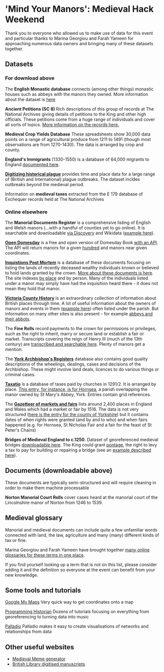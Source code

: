 # 'Mind Your Manors': Medieval Hack Weekend

Thank you to everyone who allowed us to make use of data for this event and particular thanks to Marina Georgiou and Farah Yameen for approaching numerous data owners and bringing many of these datasets together.

## Datasets

### For download above

The <strong>English Monastic database</strong> connects (among other things) monastic houses such as abbeys with the manors they owned. More information about the dataset is <a href="https://www.ucl.ac.uk/library/digital-collections/collections/monastic">here</a>

<strong> Ancient Petitions (SC 8) </strong> Rich descriptions of this group of records at The National Archives giving details of petitions to the King and other high officials. These petitions come from a huge range of individuals and cover all sorts of topics. <a href="https://discovery.nationalarchives.gov.uk/details/r/C13526">More information on the records here.</a>

<strong>Medieval Crop Yields Database</strong> These spreadsheets show 30,000 data points on a range of agricultural produce from 1211 to 1491 (though most observations are from 1270-1430). The data is arranged by crop and county.

<strong>England's Immigrants</strong> (1330-1550) is a database of 64,000 migrants to England <a href="https://www.englandsimmigrants.com/">documented here</a>.

<strong><a href="https://www.envidat.ch/dataset/digitizing-historical-plague">Digitizing historical plague</a></strong> provides time and place data for a large range of (British and International) plague outbreaks. The dataset incldes outbreaks beyond the medieval period.

Information on <strong>medieval taxes</strong> extracted from the E 179 database of Exchequer records held at The National Archives

### Online elsewhere

The <strong>Manorial Documents Register</strong> is a comprehensive listing of English and Welsh manors (...with a handful of counties yet to go online). It is searchable and downloadable <a href="https://discovery.nationalarchives.gov.uk/manor-search">via Discovery</a> and Wikidata (<a href="https://www.wikidata.org/wiki/Q105779874">example here</a>).

<strong><a href="https://opendomesday.org/">Open Domesday</a></strong> is a free and open version of Domesday Book <a href="https://www.opendomesday.org./api">with an API</a>. The API will return manors for a given <a href="https://en.wikipedia.org/wiki/Hundred_(county_division)">hundred</a> and manors near given coordinates.

<strong><a href="https://inquisitionspostmortem.ac.uk">Inquistions Post Mortem</a></strong> is a database of these documents focusing on listing the lands of recently deceased wealthy individuals known or believed to hold lands granted by the crown. <a href="https://www.nationalarchives.gov.uk/help-with-your-research/research-guides/inquisitions-post-mortem">More about these documents is here</a>. The site indexes <a href="https://inquisitionspostmortem.ac.uk/view/place/52650">by place</a> and by person. Many of the individuals listed under a manor may simply have had the inquisition heard there - it does not mean they hold that manor.

<strong><a href="https://www.british-history.ac.uk/search/series/vch">Victoria County History</a></strong> is an extraordinary collection of information about British places through time. A lot of useful information about the owners of manors and events in them (<a href="https://wwww.british-history.ac.uk/vch/warks/vol4/pp126-131">example here</a>) often listed under the parish. But information on many other sites is also present - for example <a href="https://www.british-history.ac.uk/vch/yorks/vol3/pp107-112">abbeys and their abbots</a>.

The <strong>Fine Rolls</strong> record payments to the crown for permissions or privileges, such as the right to inherit, marry or secure land or establish a fair or market. Transcripts covering the reign of Henry III (much of the 13th century) are <a href="https://finerollshenry3.org.uk/home.html">transcribed and searchable here</a>. Plenty of manors get a mention.

The <strong><a href="https://archbishopsregisters.york.ac.uk/home_page/index">York Archbishop's Registers</a></strong> database also contains good quality descriptions of the wheelings, dealings, cases and decisions of the Archbishop. These might involve land deals, licences to do various things or criminal cases.

<strong><a href="https://www.dhi.ac.uk/taxatio/forms">Taxatio</a></strong> is a database of taxes paid by churches in 1291/2. It is arranged by place. <a href="https://www.dhi.ac.uk/taxatio/benkey?benkey=YK.ER.HL.27">This entry, for instance, is for Hornsea</a>, a parish overlapping the manor owned by St Mary's Abbey, York. Entries contain grid references.

The <strong><a href="https://archives.history.ac.uk/gazetteer/gazweb2.html">Gazetteer of markets and fairs</a></strong> lists around 2,400 places in England and Wales which had a market or fair by 1516. The data is not very structured (<a href="https://archives.history.ac.uk/gazetteer/gazweb2.html">here is the entry for the county of Yorkshire</a>) but it contains dates of when rights were granted (and by and to who) and when fairs happened (e.g. for Hornsea, St Nicholas Fair and a fair for the feast of St Peter's Chains)

<strong>Bridges of Medieval England to c.1250</strong>. Dataset of georeferenced medieval bridges <a href="https://archaeologydataservice.ac.uk/archives/view/medbridges_lt_2019/downloads.cfm?archive=GIS">downloadable here</a>. The King could grant <a href="https://en.wikipedia.org/wiki/Pontage">pontage</a>, the right to levy a tax to pay for building or repairing a bridge (see an <a href="https://discovery.nationalarchives.gov.uk/details/r/C12217085">example described here</a>).
  
## Documents (downloadable above)

These documents are typically semi-structured and will require cleaning in order to make them machine processable

<strong>Norton Manorial Court Rolls</strong> cover cases heard at the manorial court of the Lincolnshire manor of Norton from 1246 to 1539.

## Medieval glossary

Manorial and medieval documents can include quite a few unfamiliar words connected with land, the law, agriculture and many (many) different kinds of tax or fine.

Marina Georgiou and Farah Yameen have brought together <a href="https://docs.google.com/spreadsheets/d/1lo3pZFdwqrZQ28yydLNOe7__xlUz6RlxO9KxvhB0NOY/edit?usp=sharing">many online glossaries for these terms in one place</a>.

If you find yourself looking up a term that is not on this list, please consider adding it and the definition so everyone at the event can benefit from your new knowledge.

## Some tools and tutorials

<a href="https://www.google.co.uk/maps/about/mymaps/">Google My Maps</a>
Very quick way to get coordinates onto a map

<a href="https://programminghistorian.org/en/lessons/">Programming Historian</a>
Dozens of tutorials focusing on everything from georeferencing to turning data into music

<a href="https://hdlab.stanford.edu/palladio/">Palladio</a>
Palladio makes it easy to create visualisations of networks and relationships from data

## Other useful websites

- <a href="https://www.medievalmemes.org/">Medieval Meme generator</a>
- <a href="https://www.bl.uk/manuscripts/">British Library digitised manuscripts</a>
